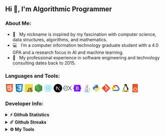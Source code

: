 ## Hi 👋, I'm Algorithmic Programmer

### About Me:

- 🔢 &nbsp; My nickname is inspired by my fascination with computer science, data structures, algorithms, and mathematics.
- 💻 &nbsp; I’m a computer information technology graduate student with a 4.0 GPA and a research focus in AI and machine learning.
- 💼 &nbsp; My professional experience in software engineering and technology consulting dates back to 2015. 

### Languages and Tools:

<code><img height="27" src="https://raw.githubusercontent.com/devicons/devicon/master/icons/html5/html5-original.svg" alt="html5"></code>
<code><img height="27" src="https://raw.githubusercontent.com/devicons/devicon/master/icons/css3/css3-original.svg" alt="css3"></code>
<code><img height="27" src="https://raw.githubusercontent.com/devicons/devicon/master/icons/javascript/javascript-original.svg" alt="javascript"></code>
<code><img height="27" src="https://raw.githubusercontent.com/devicons/devicon/master/icons/nodejs/nodejs-original.svg" alt="nodejs"></code>
<code><img height="27" src="https://raw.githubusercontent.com/devicons/devicon/master/icons/react/react-original.svg" alt="react"></code>
<code><img height="27" src="https://raw.githubusercontent.com/devicons/devicon/master/icons/nextjs/nextjs-original.svg" alt="next"></code>
<code><img height="27" src="https://raw.githubusercontent.com/devicons/devicon/master/icons/express/express-original.svg" alt="express"></code>
<code><img height="27" src="https://raw.githubusercontent.com/devicons/devicon/master/icons/bootstrap/bootstrap-original.svg" alt="bootstrap"></code>
<code><img height="27" src="https://raw.githubusercontent.com/devicons/devicon/master/icons/java/java-original.svg" alt="java"></code>
<code><img height="27" src="https://raw.githubusercontent.com/devicons/devicon/master/icons/python/python-original.svg" alt="python"></code>
<code><img height="27" src="https://raw.githubusercontent.com/devicons/devicon/master/icons/git/git-original.svg" alt="git"></code>
<code><img height="27" src="https://raw.githubusercontent.com/devicons/devicon/master/icons/googlecloud/googlecloud-original.svg" alt="googlecloud"></code>
<code><img height="27" src="https://raw.githubusercontent.com/devicons/devicon/master/icons/linux/linux-original.svg" alt="linux"></code>
<code><img height="27" src="https://raw.githubusercontent.com/devicons/devicon/master/icons/ubuntu/ubuntu-original.svg" alt="ubuntu"></code>

### Developer Info:

<details>
  <summary><b>⚡ Github Statistics</b></summary>

  <br />
  <img height="180em" src="https://github-readme-stats.vercel.app/api?username=algorithmicprogrammer&show_icons=true&hide_border=true&&count_private=true&include_all_commits=true" />
  <img height="180em" src="https://github-readme-stats.vercel.app/api/top-langs/?username=algorithmicprogrammer&exclude_repo=KNN-Image-Classification&show_icons=true&hide_border=true&layout=compact&langs_count=8"/>
</details>

<details>
  <summary><b>☄️ Github Streaks</b></summary>

  <br />
  <img height="180em" src="https://github-readme-streak-stats.herokuapp.com/?user=algorithmicprogrammer&hide_border=true" />
</details>

<details>
  <br />
  <summary><b>⚙️ My Tools</b></summary>
	<h3>Workstation (Custom PC Built By Me)</h3>
  	<ul>
	      <li><b>Motherboard:</b> MSI Mag B550 Tomahawk Max Wifi</li>
	      <li><b>BIOS Version:</b> 7C91v281</li>
	      <li><b>OS:</b> Ubuntu 24.04 LTS</li>
	      <li><b>CPU:</b> Ryzen 7 5700X</li>
	      <li><b>GPU:</b> Nvidia GeForce RTX 4080 Super</li>
	      <li><b>Memory:</b> Corsair Vengeance LPX 16GB (2x8) 3200Mhz</li>
	      <li><b>Storage:</b> Western Digital 1TB Internal SSD SATA</li>
	      <li><b>CPU Cooler:</b> Corsair iCUE H150i ELITE LCD XT 360mm Cooling System</li>
	      <li><b>Case:</b> Corsair 4000D Airflow Mid-Tower Case</li>
	      <li><b>Power Supply:</b> Corsair RM1000x 80 PLUS Gold Fully Modular PSU</li>	
	</ul>
	<h3>Laptop</h3>
  	<ul>
	      <li><b>Make/Model:</b> Lenovo Legion 7i (16 inch, 9th gen)</li>
	      <li><b>OS:</b> Ubuntu 24.04 LTS</li>
	      <li><b>CPU:</b> 14th Generation Intel Core i9</li>
	      <li><b>GPU:</b> Nvidia GeForce RTX 4070</li>
	      <li><b>Memory:</b> 32GB DDR5 5600Mhz</li>
	      <li><b>Storage:</b> 1TB SSD</li>	
	</ul>
</details>
